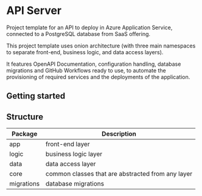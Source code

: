 # API Server
Project template for an API to deploy in Azure Application Service, connected
to a PostgreSQL database from SaaS offering.

This project template uses onion architecture (with three main namespaces to
separate front-end, business logic, and data access layers).

It features OpenAPI Documentation, configuration handling, database migrations
and GitHub Workflows ready to use, to automate the provisioning of required
services and the deployments of the application.

## Getting started

## Structure

| Package    | Description                                       |
| ---------- | ------------------------------------------------- |
| app        | front-end layer                                   |
| logic      | business logic layer                              |
| data       | data access layer                                 |
| core       | common classes that are abstracted from any layer |
| migrations | database migrations                               |
